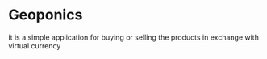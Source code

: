 # Geoponics
it is a simple application for buying or selling the products in exchange with virtual currency 
